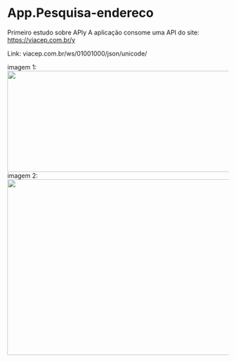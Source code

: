 # App.Pesquisa-endereco

<a>Primeiro estudo sobre APIy</a>
<a>A aplicação consome uma API do site: https://viacep.com.br/y</a>
<p>Link: viacep.com.br/ws/01001000/json/unicode/</p>

imagem 1:
<img src="https://uploaddeimagens.com.br/images/003/567/511/original/api1.png?1638493577" width="1100px" height="230px">
<br/>
imagem 2:
<img src="https://uploaddeimagens.com.br/images/003/567/512/original/apiconsumida.png?1638493619" width="600px" height="400">
